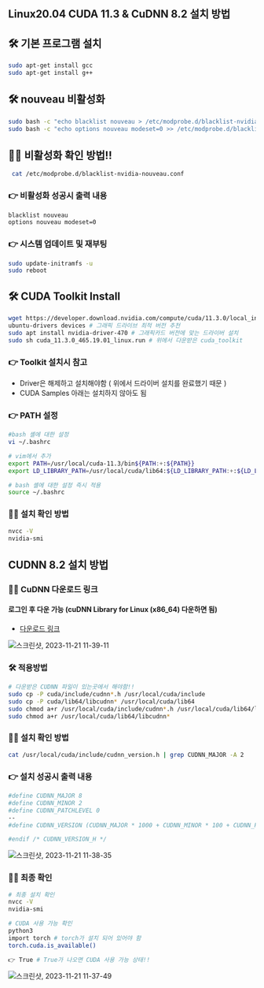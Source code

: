 ## Linux20.04 CUDA 11.3 & CuDNN 8.2 설치 방법


## 🛠 기본 프로그램 설치 

```bash
sudo apt-get install gcc
sudo apt-get install g++
```

## 🛠 nouveau 비활성화
```bash
sudo bash -c "echo blacklist nouveau > /etc/modprobe.d/blacklist-nvidia-nouveau.conf"
sudo bash -c "echo options nouveau modeset=0 >> /etc/modprobe.d/blacklist-nvidia-nouveau.conf"
```

## 🙋‍♀️ 비활성화 확인 방법!!
```bash
 cat /etc/modprobe.d/blacklist-nvidia-nouveau.conf
```

### 👉 비활성화 성공시 출력 내용
```bash
blacklist nouveau
options nouveau modeset=0
```

### 👉 시스템 업데이트 및 재부팅
```bash
sudo update-initramfs -u
sudo reboot
```

## 🛠 CUDA Toolkit Install
```bash
wget https://developer.download.nvidia.com/compute/cuda/11.3.0/local_installers/cuda_11.3.0_465.19.01_linux.run
ubuntu-drivers devices # 그래픽 드라이브 최적 버전 추천
sudo apt install nvidia-driver-470 # 그래픽카드 버전에 맞는 드라이버 설치
sudo sh cuda_11.3.0_465.19.01_linux.run # 위에서 다운받은 cuda_toolkit

```
### 👉 Toolkit 설치시 참고

- Driver은 해제하고 설치해야함 ( 위에서 드라이버 설치를 완료했기 때문 )
- CUDA Samples 아래는 설치하지 않아도 됨

### 👉 PATH 설정
```bash
#bash 셸에 대한 설정
vi ~/.bashrc 

# vim에서 추가
export PATH=/usr/local/cuda-11.3/bin${PATH:+:${PATH}}
export LD_LIBRARY_PATH=/usr/local/cuda/lib64:${LD_LIBRARY_PATH:+:${LD_LIBRARY_PATH}}

# bash 셸에 대한 설정 즉시 적용
source ~/.bashrc
```

### 🙋‍♀️ 설치 확인 방법
```bash
nvcc -V
nvidia-smi
```

## CUDNN 8.2 설치 방법
### 🙋‍♀️ CuDNN 다운로드 링크
#### 로그인 후 다운 가능 (cuDNN Library for Linux (x86_64) 다운하면 됨)
- [다운로드 링크](https://developer.nvidia.com/rdp/cudnn-download)
  
![스크린샷, 2023-11-21 11-39-11](https://github.com/ryujunhyeong/cuda11.3-installation-method/assets/70519298/bab96845-cecd-44ff-90ba-d15683a1ea14)

### 🛠 적용방법
```bash
# 다운받은 CUDNN 파일이 있는곳에서 해야함!!
sudo cp -P cuda/include/cudnn*.h /usr/local/cuda/include
sudo cp -P cuda/lib64/libcudnn* /usr/local/cuda/lib64
sudo chmod a+r /usr/local/cuda/include/cudnn*.h /usr/local/cuda/lib64/libcudnn*
sudo chmod a+r /usr/local/cuda/lib64/libcudnn*
```
### 🙋‍♀️ 설치 확인 방법
```bash
cat /usr/local/cuda/include/cudnn_version.h | grep CUDNN_MAJOR -A 2
```


### 👉 설치 성공시 출력 내용
```bash
#define CUDNN_MAJOR 8
#define CUDNN_MINOR 2
#define CUDNN_PATCHLEVEL 0
--
#define CUDNN_VERSION (CUDNN_MAJOR * 1000 + CUDNN_MINOR * 100 + CUDNN_PATCHLEVEL)

#endif /* CUDNN_VERSION_H */
```
![스크린샷, 2023-11-21 11-38-35](https://github.com/ryujunhyeong/cuda11.3-installation-method/assets/70519298/84722469-7778-4586-b012-01f82ae16cc6)

### 🙋‍♀️ 최종 확인
```bash
# 최종 설치 확인
﻿nvcc -V
nvidia-smi

# CUDA 사용 가능 확인
python3
import torch # torch가 설치 되어 있어야 함
torch.cuda.is_available()

👉 True # True가 나오면 CUDA 사용 가능 상태!!
```
![스크린샷, 2023-11-21 11-37-49](https://github.com/ryujunhyeong/cuda11.3-installation-method/assets/70519298/2efe5f68-9446-4330-9052-844e3a36347a)

